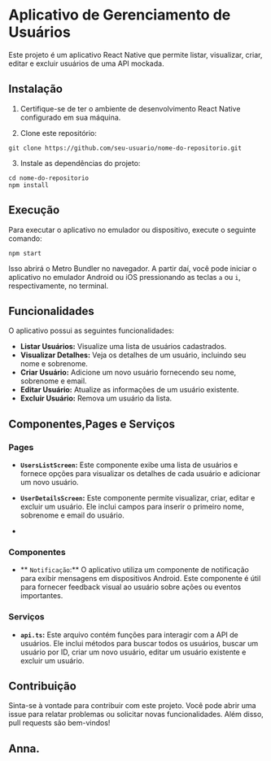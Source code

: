 # Aplicativo de Gerenciamento de Usuários

Este projeto é um aplicativo React Native que permite listar, visualizar, criar, editar e excluir usuários de uma API mockada.

## Instalação

1. Certifique-se de ter o ambiente de desenvolvimento React Native configurado em sua máquina.

2. Clone este repositório:
```
git clone https://github.com/seu-usuario/nome-do-repositorio.git
```

3. Instale as dependências do projeto:
```
cd nome-do-repositorio
npm install
```

## Execução
Para executar o aplicativo no emulador ou dispositivo, execute o seguinte comando:
```
npm start
```

Isso abrirá o Metro Bundler no navegador. A partir daí, você pode iniciar o aplicativo no emulador Android ou iOS pressionando as teclas `a` ou `i`, respectivamente, no terminal.

## Funcionalidades

O aplicativo possui as seguintes funcionalidades:

- **Listar Usuários:** Visualize uma lista de usuários cadastrados.
- **Visualizar Detalhes:** Veja os detalhes de um usuário, incluindo seu nome e sobrenome.
- **Criar Usuário:** Adicione um novo usuário fornecendo seu nome, sobrenome e email.
- **Editar Usuário:** Atualize as informações de um usuário existente.
- **Excluir Usuário:** Remova um usuário da lista.

## Componentes,Pages e Serviços

### Pages

- **`UsersListScreen`:** Este componente exibe uma lista de usuários e fornece opções para visualizar os detalhes de cada usuário e adicionar um novo usuário.

- **`UserDetailsScreen`:** Este componente permite visualizar, criar, editar e excluir um usuário. Ele inclui campos para inserir o primeiro nome, sobrenome e email do usuário.
- 
### Componentes 

- ** `Notificação`:** O aplicativo utiliza um componente de notificação para exibir mensagens em dispositivos Android. Este componente é útil para fornecer feedback visual ao usuário sobre ações ou eventos importantes.

### Serviços

- **`api.ts`:** Este arquivo contém funções para interagir com a API de usuários. Ele inclui métodos para buscar todos os usuários, buscar um usuário por ID, criar um novo usuário, editar um usuário existente e excluir um usuário.

## Contribuição

Sinta-se à vontade para contribuir com este projeto. Você pode abrir uma issue para relatar problemas ou solicitar novas funcionalidades. Além disso, pull requests são bem-vindos!

## Anna.


